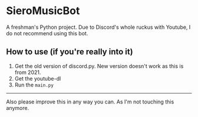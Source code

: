 # SieroMusicBot
A freshman's Python project. Due to Discord's whole ruckus with Youtube, I do not recommend using this bot.

## How to use (if you're really into it)
1. Get the old version of discord.py. New version doesn't work as this is from 2021.
2. Get the youtube-dl
3. Run the `main.py`

--------------------------------

Also please improve this in any way you can. As I'm not touching this anymore.
